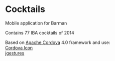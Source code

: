 Cocktails
=========

Mobile application for Barman

Contains 77 IBA cocktails of 2014

Based on [Apache Cordova](http://cordova.apache.org/) 4.0 framework and use:<br/>
[Cordova Icon](https://www.npmjs.org/package/cordova-icon)<br/>
[jgestures](http://jgestures.codeplex.com/)

